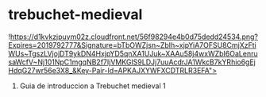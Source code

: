 # trebuchet-medieval
!https://d1kvkzjpuym02z.cloudfront.net/56f98294e4b0d75dedd24534.png?Expires=2019792777&Signature=bTbOWZjsn~ZbIh~xjpYiA7OFSU8CmjXzFtiWUs~TgszLVjojDT9ykDN4HxjpYD5qnXA1UJuk~XAAu58j4wxWZbI6OaLenrusaWcfV~Nj101NpC1mgqNB2f7IjVMKGIS9LDJj7uuAcdrJA1WkcB7kYRhio6gEjHdqG27wr56e3X8_&Key-Pair-Id=APKAJXYWFXCDTRLR3EFA">

1. Guia de introduccion a Trebuchet medieval 1